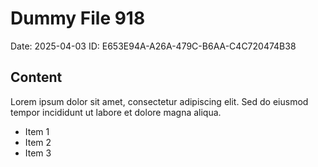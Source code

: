 # Dummy File 918

Date: 2025-04-03
ID: E653E94A-A26A-479C-B6AA-C4C720474B38

## Content

Lorem ipsum dolor sit amet, consectetur adipiscing elit.
Sed do eiusmod tempor incididunt ut labore et dolore magna aliqua.

* Item 1
* Item 2
* Item 3
